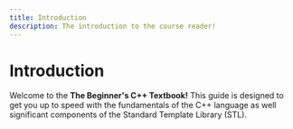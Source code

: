 ```yaml
---
title: Introduction
description: The introduction to the course reader!
---
```


# Introduction

Welcome to the **The Beginner's C++ Textbook!** This guide is designed to get you up to speed with the fundamentals of the C++ language as well significant components of the Standard Template Library (STL).

